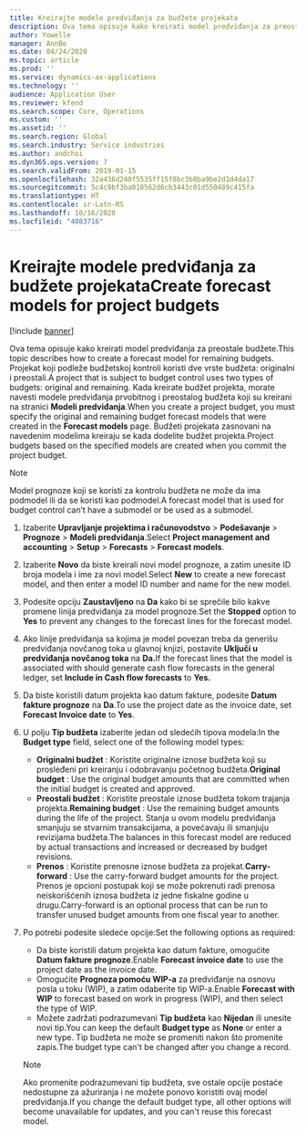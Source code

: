 ```yaml
---
title: Kreirajte modele predviđanja za budžete projekata
description: Ova tema opisuje kako kreirati model predviđanja za preostale budžete.
author: Yowelle
manager: AnnBe
ms.date: 04/24/2020
ms.topic: article
ms.prod: ''
ms.service: dynamics-ax-applications
ms.technology: ''
audience: Application User
ms.reviewer: kfend
ms.search.scope: Core, Operations
ms.custom: ''
ms.assetid: ''
ms.search.region: Global
ms.search.industry: Service industries
ms.author: andchoi
ms.dyn365.ops.version: 7
ms.search.validFrom: 2019-01-15
ms.openlocfilehash: 32a436d240f5535ff15f8bc3b8ba9be2d1d4da17
ms.sourcegitcommit: 5c4c9bf3ba018562d6cb3443c01d550489c415fa
ms.translationtype: HT
ms.contentlocale: sr-Latn-RS
ms.lasthandoff: 10/16/2020
ms.locfileid: "4083716"
---
```

# <a name="create-forecast-models-for-project-budgets"></a><span data-ttu-id="1c73f-103">Kreirajte modele predviđanja za budžete projekata</span><span class="sxs-lookup"><span data-stu-id="1c73f-103">Create forecast models for project budgets</span></span> 

[!include [banner](../includes/banner.md)]

<span data-ttu-id="1c73f-104">Ova tema opisuje kako kreirati model predviđanja za preostale budžete.</span><span class="sxs-lookup"><span data-stu-id="1c73f-104">This topic describes how to create a forecast model for remaining budgets.</span></span> <span data-ttu-id="1c73f-105">Projekat koji podleže budžetskoj kontroli koristi dve vrste budžeta: originalni i preostali.</span><span class="sxs-lookup"><span data-stu-id="1c73f-105">A project that is subject to budget control uses two types of budgets: original and remaining.</span></span> <span data-ttu-id="1c73f-106">Kada kreirate budžet projekta, morate navesti modele predviđanja prvobitnog i preostalog budžeta koji su kreirani na stranici **Modeli predviđanja**.</span><span class="sxs-lookup"><span data-stu-id="1c73f-106">When you create a project budget, you must specify the original and remaining budget forecast models that were created in the **Forecast models** page.</span></span> <span data-ttu-id="1c73f-107">Budžeti projekata zasnovani na navedenim modelima kreiraju se kada dodelite budžet projekta.</span><span class="sxs-lookup"><span data-stu-id="1c73f-107">Project budgets based on the specified models are created when you commit the project budget.</span></span>

> [!NOTE]
> <span data-ttu-id="1c73f-108">Model prognoze koji se koristi za kontrolu budžeta ne može da ima podmodel ili da se koristi kao podmodel.</span><span class="sxs-lookup"><span data-stu-id="1c73f-108">A forecast model that is used for budget control can’t have a submodel or be used as a submodel.</span></span>

1. <span data-ttu-id="1c73f-109">Izaberite **Upravljanje projektima i računovodstvo** > **Podešavanje** > **Prognoze**  > **Modeli predviđanja**.</span><span class="sxs-lookup"><span data-stu-id="1c73f-109">Select **Project management and accounting** > **Setup** > **Forecasts**  > **Forecast models**.</span></span>
2. <span data-ttu-id="1c73f-110">Izaberite **Novo** da biste kreirali novi model prognoze, a zatim unesite ID broja modela i ime za novi model.</span><span class="sxs-lookup"><span data-stu-id="1c73f-110">Select **New** to create a new forecast model, and then enter a model ID number and name for the new model.</span></span> 
3. <span data-ttu-id="1c73f-111">Podesite opciju **Zaustavljeno** na **Da** kako bi se sprečile bilo kakve promene linija predviđanja za model prognoze.</span><span class="sxs-lookup"><span data-stu-id="1c73f-111">Set the **Stopped** option to **Yes** to prevent any changes to the forecast lines for the forecast model.</span></span> 
4. <span data-ttu-id="1c73f-112">Ako linije predviđanja sa kojima je model povezan treba da generišu predviđanja novčanog toka u glavnoj knjizi, postavite **Uključi u predviđanja novčanog toka** na **Da.**</span><span class="sxs-lookup"><span data-stu-id="1c73f-112">If the forecast lines that the model is associated with should generate cash flow forecasts in the general ledger, set **Include in Cash flow forecasts** to **Yes.**</span></span> 
5. <span data-ttu-id="1c73f-113">Da biste koristili datum projekta kao datum fakture, podesite **Datum fakture prognoze** na **Da**.</span><span class="sxs-lookup"><span data-stu-id="1c73f-113">To use the project date as the invoice date, set **Forecast Invoice date** to **Yes**.</span></span> 
6. <span data-ttu-id="1c73f-114">U polju **Tip budžeta** izaberite jedan od sledećih tipova modela:</span><span class="sxs-lookup"><span data-stu-id="1c73f-114">In the **Budget type** field, select one of the following model types:</span></span>

   - <span data-ttu-id="1c73f-115">**Originalni budžet** : Koristite originalne iznose budžeta koji su prosleđeni pri kreiranju i odobravanju početnog budžeta.</span><span class="sxs-lookup"><span data-stu-id="1c73f-115">**Original budget** : Use the original budget amounts that are committed when the initial budget is created and approved.</span></span>
   - <span data-ttu-id="1c73f-116">**Preostali budžet** : Koristite preostale iznose budžeta tokom trajanja projekta.</span><span class="sxs-lookup"><span data-stu-id="1c73f-116">**Remaining budget** : Use the remaining budget amounts during the life of the project.</span></span> <span data-ttu-id="1c73f-117">Stanja u ovom modelu predviđanja smanjuju se stvarnim transakcijama, a povećavaju ili smanjuju revizijama budžeta.</span><span class="sxs-lookup"><span data-stu-id="1c73f-117">The balances in this forecast model are reduced by actual transactions and increased or decreased by budget revisions.</span></span>
   - <span data-ttu-id="1c73f-118">**Prenos** : Koristite prenosne iznose budžeta za projekat.</span><span class="sxs-lookup"><span data-stu-id="1c73f-118">**Carry-forward** : Use the carry-forward budget amounts for the project.</span></span> <span data-ttu-id="1c73f-119">Prenos je opcioni postupak koji se može pokrenuti radi prenosa neiskorišćenih iznosa budžeta iz jedne fiskalne godine u drugu.</span><span class="sxs-lookup"><span data-stu-id="1c73f-119">Carry-forward is an optional process that can be run to transfer unused budget amounts from one fiscal year to another.</span></span>

7. <span data-ttu-id="1c73f-120">Po potrebi podesite sledeće opcije:</span><span class="sxs-lookup"><span data-stu-id="1c73f-120">Set the following options as required:</span></span>

   - <span data-ttu-id="1c73f-121">Da biste koristili datum projekta kao datum fakture, omogućite **Datum fakture prognoze**.</span><span class="sxs-lookup"><span data-stu-id="1c73f-121">Enable **Forecast invoice date** to use the project date as the invoice date.</span></span>
   - <span data-ttu-id="1c73f-122">Omogućite **Prognoza pomoću WIP-a** za predviđanje na osnovu posla u toku (WIP), a zatim odaberite tip WIP-a.</span><span class="sxs-lookup"><span data-stu-id="1c73f-122">Enable **Forecast with WIP** to forecast based on work in progress (WIP), and then select the type of WIP.</span></span> 
   - <span data-ttu-id="1c73f-123">Možete zadržati podrazumevani **Tip budžeta** kao **Nijedan** ili unesite novi tip.</span><span class="sxs-lookup"><span data-stu-id="1c73f-123">You can keep the default **Budget type** as **None** or enter a new type.</span></span> <span data-ttu-id="1c73f-124">Tip budžeta ne može se promeniti nakon što promenite zapis.</span><span class="sxs-lookup"><span data-stu-id="1c73f-124">The budget type can't be changed after you change a record.</span></span>     
    > [!NOTE]
    > <span data-ttu-id="1c73f-125">Ako promenite podrazumevani tip budžeta, sve ostale opcije postaće nedostupne za ažuriranja i ne možete ponovo koristiti ovaj model predviđanja.</span><span class="sxs-lookup"><span data-stu-id="1c73f-125">If you change the default budget type, all other options will become unavailable for updates, and you can't reuse this forecast model.</span></span> 
   


 

